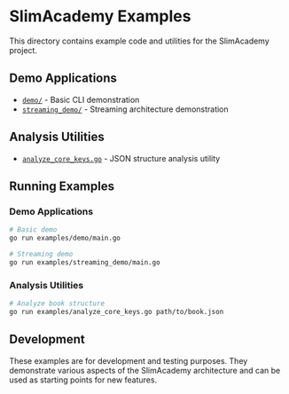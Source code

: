# SlimAcademy Examples

This directory contains example code and utilities for the SlimAcademy project.

## Demo Applications

- [`demo/`](demo/) - Basic CLI demonstration
- [`streaming_demo/`](streaming_demo/) - Streaming architecture demonstration

## Analysis Utilities

- [`analyze_core_keys.go`](analyze_core_keys.go) - JSON structure analysis utility

## Running Examples

### Demo Applications

```bash
# Basic demo
go run examples/demo/main.go

# Streaming demo
go run examples/streaming_demo/main.go
```

### Analysis Utilities

```bash
# Analyze book structure
go run examples/analyze_core_keys.go path/to/book.json
```

## Development

These examples are for development and testing purposes. They demonstrate various aspects of the SlimAcademy architecture and can be used as starting points for new features.
